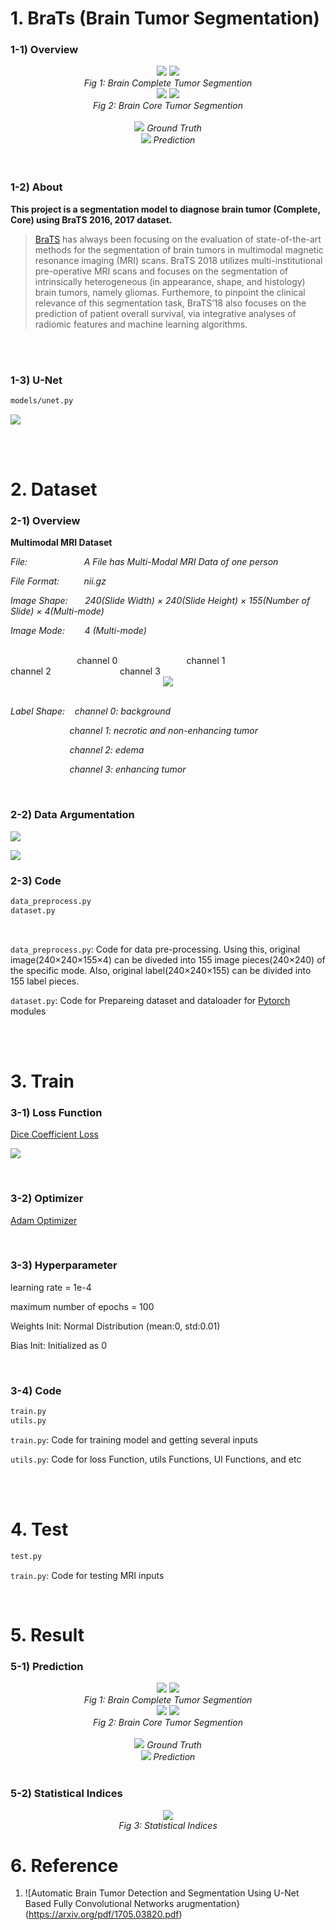 # 1. BraTs   (Brain Tumor Segmentation)

### 1-1) Overview
<div align="center">
  <img src="https://i.imgur.com/emAFrL1.gif">  <img src="https://i.imgur.com/dGrmh2x.gif">
  <br>
  <em align="center">Fig 1: Brain Complete Tumor Segmention</em>
  <br>
  <img src="https://i.imgur.com/n0WAMwh.gif">  <img src="https://i.imgur.com/PFTwmVb.gif">
  <br>
  <em align="center">Fig 2: Brain Core Tumor Segmention</em>
  <br>
  <br>
  <img src="https://placehold.it/15/1589F0/000000?text=+">
  <em align="center">Ground Truth</em>
  <br>
  <img src="https://placehold.it/15/f03c15/000000?text=+">
  <em align="center">Prediction</em>
  <br>
</div>


<br>
<br>

### 1-2) About
**This project is a segmentation model to diagnose brain tumor (Complete, Core) using BraTS 2016, 2017 dataset.**
>[BraTS](http://www.med.upenn.edu/sbia/brats2018.html) has always been focusing on the evaluation of state-of-the-art methods for the segmentation of brain tumors in multimodal magnetic resonance imaging (MRI) scans. BraTS 2018 utilizes multi-institutional pre-operative MRI scans and focuses on the segmentation of intrinsically heterogeneous (in appearance, shape, and histology) brain tumors, namely gliomas. Furthemore, to pinpoint the clinical relevance of this segmentation task, BraTS’18 also focuses on the prediction of patient overall survival, via integrative analyses of radiomic features and machine learning algorithms.


<br>
<br>

### 1-3) U-Net

```bash
models/unet.py
```

![](https://lmb.informatik.uni-freiburg.de/people/ronneber/u-net/u-net-architecture.png)


<br>
<br>

# 2. Dataset


### 2-1) Overview

**Multimodal MRI Dataset**

*File:&nbsp;&nbsp;&nbsp;&nbsp;&nbsp;&nbsp;&nbsp;&nbsp;&nbsp;&nbsp;&nbsp;&nbsp;&nbsp;&nbsp;&nbsp;&nbsp;&nbsp;&nbsp;&nbsp;
&nbsp;&nbsp;&nbsp;A File has Multi-Modal MRI Data of one person*

*File Format:&nbsp;&nbsp;&nbsp;&nbsp;&nbsp;&nbsp;&nbsp;&nbsp;&nbsp;
nii.gz*

*Image Shape:&nbsp;&nbsp;&nbsp;&nbsp;&nbsp;&nbsp;
240(Slide Width) × 240(Slide Height) × 155(Number of Slide) × 4(Multi-mode)*

*Image Mode:&nbsp;&nbsp;&nbsp;&nbsp;&nbsp;&nbsp;&nbsp;
4 (Multi-mode)*

<br>
&nbsp;&nbsp;&nbsp;&nbsp;&nbsp;&nbsp;&nbsp;&nbsp;&nbsp;&nbsp;&nbsp;&nbsp;&nbsp;&nbsp;&nbsp;&nbsp;&nbsp;&nbsp;
&nbsp;&nbsp;&nbsp;&nbsp;&nbsp;&nbsp;&nbsp;
channel 0&nbsp;&nbsp;&nbsp;&nbsp;&nbsp;&nbsp;&nbsp;&nbsp;&nbsp;&nbsp;&nbsp;&nbsp;&nbsp;&nbsp;&nbsp;&nbsp;&nbsp;&nbsp;&nbsp;&nbsp;
&nbsp;&nbsp;&nbsp;&nbsp;&nbsp;&nbsp;
channel 1&nbsp;&nbsp;&nbsp;&nbsp;&nbsp;&nbsp;&nbsp;&nbsp;&nbsp;&nbsp;&nbsp;&nbsp;&nbsp;&nbsp;&nbsp;&nbsp;&nbsp;&nbsp;&nbsp;&nbsp;
&nbsp;&nbsp;&nbsp;&nbsp;&nbsp;&nbsp;
channel 2&nbsp;&nbsp;&nbsp;&nbsp;&nbsp;&nbsp;&nbsp;&nbsp;&nbsp;&nbsp;&nbsp;&nbsp;&nbsp;&nbsp;&nbsp;&nbsp;&nbsp;&nbsp;&nbsp;&nbsp;
&nbsp;&nbsp;&nbsp;&nbsp;&nbsp;&nbsp;
channel 3&nbsp;&nbsp;&nbsp;&nbsp;&nbsp;&nbsp;&nbsp;&nbsp;&nbsp;&nbsp;&nbsp;&nbsp;&nbsp;&nbsp;&nbsp;&nbsp;&nbsp;&nbsp;&nbsp;&nbsp;
&nbsp;&nbsp;&nbsp;&nbsp;&nbsp;&nbsp;

<div align="center">
  <img src="https://i.imgur.com/xXkKu2L.png">
</div>

<br>

*Label Shape:&nbsp;&nbsp;&nbsp;
channel 0: background*

*&nbsp;&nbsp;&nbsp;&nbsp;&nbsp;&nbsp;&nbsp;&nbsp;&nbsp;&nbsp;&nbsp;&nbsp;&nbsp;&nbsp;&nbsp;&nbsp;&nbsp;
&nbsp;&nbsp;&nbsp;&nbsp;&nbsp;&nbsp;channel 1: necrotic and non-enhancing tumor*

*&nbsp;&nbsp;&nbsp;&nbsp;&nbsp;&nbsp;&nbsp;&nbsp;&nbsp;&nbsp;&nbsp;&nbsp;&nbsp;&nbsp;&nbsp;&nbsp;&nbsp;
&nbsp;&nbsp;&nbsp;&nbsp;&nbsp;&nbsp;channel 2: edema*

*&nbsp;&nbsp;&nbsp;&nbsp;&nbsp;&nbsp;&nbsp;&nbsp;&nbsp;&nbsp;&nbsp;&nbsp;&nbsp;&nbsp;&nbsp;&nbsp;&nbsp;
&nbsp;&nbsp;&nbsp;&nbsp;&nbsp;&nbsp;channel 3: enhancing tumor*

<br>


### 2-2) Data Argumentation

![](https://i.imgur.com/yQmxilp.png)

![](https://i.imgur.com/6Ovl6Xd.png)

### 2-3) Code

```bash
data_preprocess.py
dataset.py
```

<br>

`data_preprocess.py`: Code for data pre-processing. Using this, original image(240×240×155×4) can be diveded into 155 image pieces(240×240) of the specific mode. Also, original label(240×240×155) can be divided into 155 label pieces.

`dataset.py`: Code for Prepareing dataset and dataloader for [Pytorch](https://pytorch.org/docs/stable/index.html) modules

<br>
<br>

# 3. Train

### 3-1) Loss Function
[Dice Coefficient Loss](https://en.wikipedia.org/wiki/S%C3%B8rensen%E2%80%93Dice_coefficient)

![](https://i.imgur.com/aGUbIeU.png)

<br>

### 3-2) Optimizer
[Adam Optimizer](https://arxiv.org/pdf/1412.6980.pdf)

<br>

### 3-3) Hyperparameter
learning rate = 1e-4

maximum number of epochs = 100

Weights Init: Normal Distribution (mean:0, std:0.01)

Bias Init: Initialized as 0

<br>

### 3-4) Code

```bash
train.py
utils.py
```

`train.py`: Code for training model and getting several inputs

`utils.py`: Code for loss Function, utils Functions, UI Functions, and etc

<br>
<br>

# 4. Test

```bash
test.py
```

`train.py`: Code for testing MRI inputs

<br>

# 5. Result

### 5-1) Prediction

<div align="center">
  <img src="https://i.imgur.com/emAFrL1.gif">  <img src="https://i.imgur.com/dGrmh2x.gif">
  <br>
  <em align="center">Fig 1: Brain Complete Tumor Segmention</em>
  <br>
  <img src="https://i.imgur.com/n0WAMwh.gif">  <img src="https://i.imgur.com/PFTwmVb.gif">
  <br>
  <em align="center">Fig 2: Brain Core Tumor Segmention</em>
  <br>
  <br>
  <img src="https://placehold.it/15/1589F0/000000?text=+">
  <em align="center">Ground Truth</em>
  <br>
  <img src="https://placehold.it/15/f03c15/000000?text=+">
  <em align="center">Prediction</em>
  <br>
</div>

<br>

### 5-2) Statistical Indices

<div align="center">
  <img src="https://i.imgur.com/tI9PXLR.png">  
  <br>
  <em align="center">Fig 3: Statistical Indices</em>
  <br>
</div>


# 6. Reference

1. ![Automatic Brain Tumor Detection and Segmentation Using U-Net Based Fully Convolutional Networks arugmentation}(https://arxiv.org/pdf/1705.03820.pdf)

